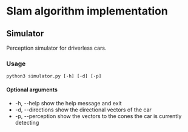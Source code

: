 # Slam algorithm implementation

## Simulator
Perception simulator for driverless cars.

### Usage

```
python3 simulator.py [-h] [-d] [-p]
```

#### Optional arguments
- -h, --help        show the help message and exit
- -d, --directions  show the directional vectors of the car
- -p, --perception  show the vectors to the cones the car is currently detecting
